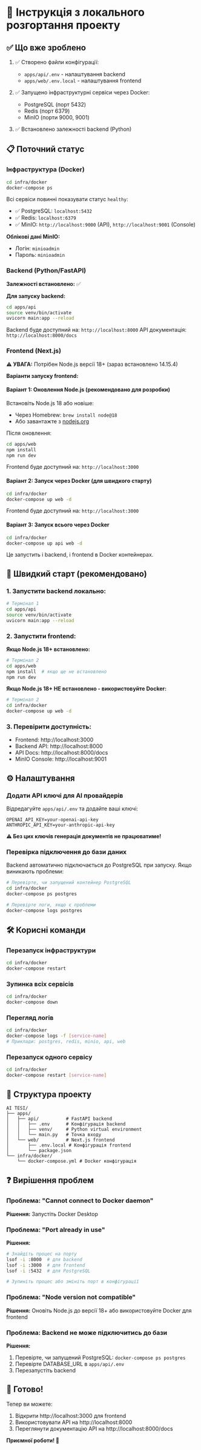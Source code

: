 # 🚀 Інструкція з локального розгортання проекту

## ✅ Що вже зроблено

1. ✅ Створено файли конфігурації:
   - `apps/api/.env` - налаштування backend
   - `apps/web/.env.local` - налаштування frontend

2. ✅ Запущено інфраструктурні сервіси через Docker:
   - PostgreSQL (порт 5432)
   - Redis (порт 6379)
   - MinIO (порти 9000, 9001)

3. ✅ Встановлено залежності backend (Python)

## 📋 Поточний статус

### Інфраструктура (Docker)
```bash
cd infra/docker
docker-compose ps
```

Всі сервіси повинні показувати статус `healthy`:
- ✅ PostgreSQL: `localhost:5432`
- ✅ Redis: `localhost:6379`
- ✅ MinIO: `http://localhost:9000` (API), `http://localhost:9001` (Console)

**Облікові дані MinIO:**
- Логін: `minioadmin`
- Пароль: `minioadmin`

### Backend (Python/FastAPI)

**Залежності встановлено:** ✅

**Для запуску backend:**

```bash
cd apps/api
source venv/bin/activate
uvicorn main:app --reload
```

Backend буде доступний на: `http://localhost:8000`
API документація: `http://localhost:8000/docs`

### Frontend (Next.js)

**⚠️ УВАГА:** Потрібен Node.js версії 18+ (зараз встановлено 14.15.4)

**Варіанти запуску frontend:**

#### Варіант 1: Оновлення Node.js (рекомендовано для розробки)

Встановіть Node.js 18 або новіше:
- Через Homebrew: `brew install node@18`
- Або завантажте з [nodejs.org](https://nodejs.org/)

Після оновлення:
```bash
cd apps/web
npm install
npm run dev
```

Frontend буде доступний на: `http://localhost:3000`

#### Варіант 2: Запуск через Docker (для швидкого старту)

```bash
cd infra/docker
docker-compose up web -d
```

Frontend буде доступний на: `http://localhost:3000`

#### Варіант 3: Запуск всього через Docker

```bash
cd infra/docker
docker-compose up api web -d
```

Це запустить і backend, і frontend в Docker контейнерах.

## 🎯 Швидкий старт (рекомендовано)

### 1. Запустити backend локально:

```bash
# Термінал 1
cd apps/api
source venv/bin/activate
uvicorn main:app --reload
```

### 2. Запустити frontend:

**Якщо Node.js 18+ встановлено:**
```bash
# Термінал 2
cd apps/web
npm install  # якщо ще не встановлено
npm run dev
```

**Якщо Node.js 18+ НЕ встановлено - використовуйте Docker:**
```bash
# Термінал 2
cd infra/docker
docker-compose up web -d
```

### 3. Перевірити доступність:

- Frontend: http://localhost:3000
- Backend API: http://localhost:8000
- API Docs: http://localhost:8000/docs
- MinIO Console: http://localhost:9001

## ⚙️ Налаштування

### Додати API ключі для AI провайдерів

Відредагуйте `apps/api/.env` та додайте ваші ключі:

```env
OPENAI_API_KEY=your-openai-api-key
ANTHROPIC_API_KEY=your-anthropic-api-key
```

**⚠️ Без цих ключів генерація документів не працюватиме!**

### Перевірка підключення до бази даних

Backend автоматично підключається до PostgreSQL при запуску. Якщо виникають проблеми:

```bash
# Перевірте, чи запущений контейнер PostgreSQL
cd infra/docker
docker-compose ps postgres

# Перевірте логи, якщо є проблеми
docker-compose logs postgres
```

## 🛠️ Корисні команди

### Перезапуск інфраструктури
```bash
cd infra/docker
docker-compose restart
```

### Зупинка всіх сервісів
```bash
cd infra/docker
docker-compose down
```

### Перегляд логів
```bash
cd infra/docker
docker-compose logs -f [service-name]
# Приклади: postgres, redis, minio, api, web
```

### Перезапуск одного сервісу
```bash
cd infra/docker
docker-compose restart [service-name]
```

## 📝 Структура проекту

```
AI TESI/
├── apps/
│   ├── api/          # FastAPI backend
│   │   ├── .env      # Конфігурація backend
│   │   ├── venv/     # Python virtual environment
│   │   └── main.py   # Точка входу
│   └── web/          # Next.js frontend
│       ├── .env.local # Конфігурація frontend
│       └── package.json
└── infra/docker/
    └── docker-compose.yml # Docker конфігурація
```

## ❓ Вирішення проблем

### Проблема: "Cannot connect to Docker daemon"
**Рішення:** Запустіть Docker Desktop

### Проблема: "Port already in use"
**Рішення:** 
```bash
# Знайдіть процес на порту
lsof -i :8000  # для backend
lsof -i :3000  # для frontend
lsof -i :5432  # для PostgreSQL

# Зупиніть процес або змініть порт в конфігурації
```

### Проблема: "Node version not compatible"
**Рішення:** Оновіть Node.js до версії 18+ або використовуйте Docker для frontend

### Проблема: Backend не може підключитись до бази
**Рішення:**
1. Перевірте, чи запущений PostgreSQL: `docker-compose ps postgres`
2. Перевірте DATABASE_URL в `apps/api/.env`
3. Перезапустіть backend

## 🎉 Готово!

Тепер ви можете:
1. Відкрити http://localhost:3000 для frontend
2. Використовувати API на http://localhost:8000
3. Переглянути документацію API на http://localhost:8000/docs

**Приємної роботи! 🚀**

